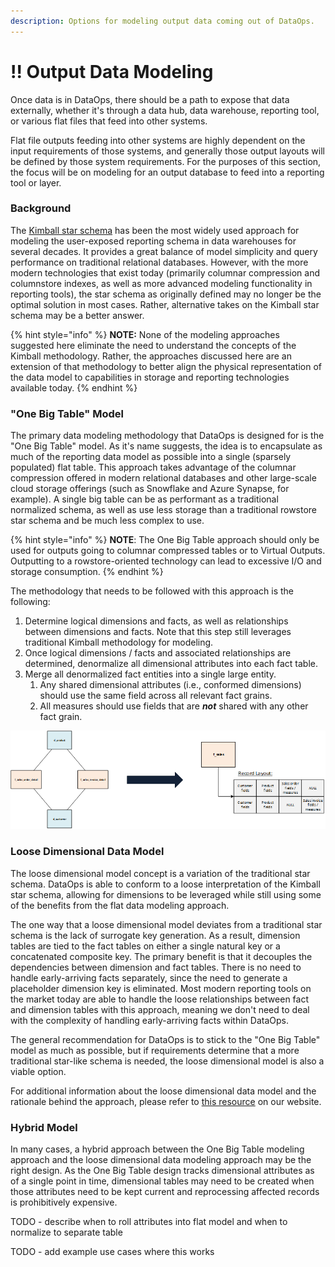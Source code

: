 ```yaml
---
description: Options for modeling output data coming out of DataOps.
---
```


# !! Output Data Modeling

Once data is in DataOps, there should be a path to expose that data externally, whether it's through a data hub, data warehouse, reporting tool, or various flat files that feed into other systems.

Flat file outputs feeding into other systems are highly dependent on the input requirements of those systems, and generally those output layouts will be defined by those system requirements.  For the purposes of this section, the focus will be on modeling for an output database to feed into a reporting tool or layer.

### Background

The [Kimball star schema](https://www.kimballgroup.com/data-warehouse-business-intelligence-resources/kimball-techniques/dimensional-modeling-techniques/) has been the most widely used approach for modeling the user-exposed reporting schema in data warehouses for several decades.  It provides a great balance of model simplicity and query performance on traditional relational databases.  However, with the more modern technologies that exist today \(primarily columnar compression and columnstore indexes, as well as more advanced modeling functionality in reporting tools\), the star schema as originally defined may no longer be the optimal solution in most cases.  Rather, alternative takes on the Kimball star schema may be a better answer.

{% hint style="info" %}
**NOTE:**  None of the modeling approaches suggested here eliminate the need to understand the concepts of the Kimball methodology.  Rather, the approaches discussed here are an extension of that methodology to better align the physical representation of the data model to capabilities in storage and reporting technologies available today.
{% endhint %}

### "One Big Table" Model

The primary data modeling methodology that DataOps is designed for is the "One Big Table" model.  As it's name suggests, the idea is to encapsulate as much of the reporting data model as possible into a single \(sparsely populated\) flat table.  This approach takes advantage of the columnar compression offered in modern relational databases and other large-scale cloud storage offerings \(such as Snowflake and Azure Synapse, for example\).  A single big table can be as performant as a traditional normalized schema, as well as use less storage than a traditional rowstore star schema and be much less complex to use.

{% hint style="info" %}
**NOTE**:  The One Big Table approach should only be used for outputs going to columnar compressed tables or to Virtual Outputs.  Outputting to a rowstore-oriented technology can lead to excessive I/O and storage consumption.
{% endhint %}

The methodology that needs to be followed with this approach is the following:

1. Determine logical dimensions and facts, as well as relationships between dimensions and facts.  Note that this step still leverages traditional Kimball methodology for modeling.
2. Once logical dimensions / facts and associated relationships are determined, denormalize all dimensional attributes into each fact table.
3. Merge all denormalized fact entities into a single large entity.
   1. Any shared dimensional attributes \(i.e., conformed dimensions\) should use the same field across all relevant fact grains.
   2. All measures should use fields that are _**not**_ shared with any other fact grain.

![An example of a star schema collapsed into One Big Table.](../.gitbook/assets/image%20%28259%29.png)

### 

### Loose Dimensional Data Model

The loose dimensional model concept is a variation of the traditional star schema.  DataOps is able to conform to a loose interpretation of the Kimball star schema, allowing for dimensions to be leveraged while still using some of the benefits from the flat data modeling approach.

The one way that a loose dimensional model deviates from a traditional star schema is the lack of surrogate key generation.  As a result, dimension tables are tied to the fact tables on either a single natural key or a concatenated composite key.  The primary benefit is that it decouples the dependencies between dimension and fact tables.  There is no need to handle early-arriving facts separately, since the need to generate a placeholder dimension key is eliminated.  Most modern reporting tools on the market today are able to handle the loose relationships between fact and dimension tables with this approach, meaning we don't need to deal with the complexity of handling early-arriving facts within DataOps.

The general recommendation for DataOps is to stick to the "One Big Table" model as much as possible, but if requirements determine that a more traditional star-like schema is needed, the loose dimensional model is also a viable option.

For additional information about the loose dimensional data model and the rationale behind the approach, please refer to [this resource](https://www.westmonroepartners.com/perspectives/resource/data-modeling-approach-leverage-analytics-reporting) on our website.

### Hybrid Model

In many cases, a hybrid approach between the One Big Table modeling approach and the loose dimensional data modeling approach may be the right design.  As the One Big Table design tracks dimensional attributes as of a single point in time, dimensional tables may need to be created when those attributes need to be kept current and reprocessing affected records is prohibitively expensive.

TODO - describe when to roll attributes into flat model and when to normalize to separate table

TODO - add example use cases where this works

